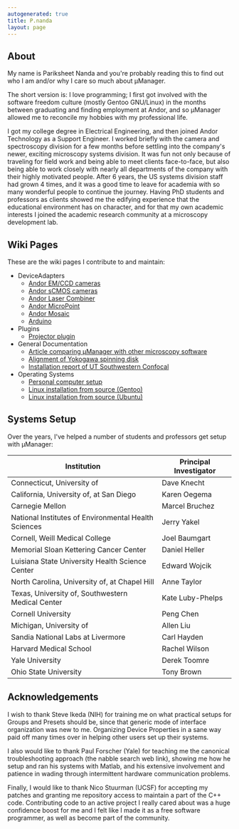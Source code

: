 ```yaml
---
autogenerated: true
title: P.nanda
layout: page
---
```


## About

My name is Pariksheet Nanda and you're probably reading this to find out
who I am and/or why I care so much about µManager.

The short version is: I love programming; I first got involved with the
software freedom culture (mostly Gentoo GNU/Linux) in the months between
graduating and finding employment at Andor, and so µManager allowed me
to reconcile my hobbies with my professional life.

I got my college degree in Electrical Engineering, and then joined Andor
Technology as a Support Engineer. I worked briefly with the camera and
spectroscopy division for a few months before settling into the
company's newer, exciting microscopy systems division. It was fun not
only because of traveling for field work and being able to meet clients
face-to-face, but also being able to work closely with nearly all
departments of the company with their highly motivated people. After 6
years, the US systems division staff had grown 4 times, and it was a
good time to leave for academia with so many wonderful people to
continue the journey. Having PhD students and professors as clients
showed me the edifying experience that the educational environment has
on character, and for that my own academic interests I joined the
academic research community at a microscopy development lab.

## Wiki Pages

These are the wiki pages I contribute to and maintain:

  - DeviceAdapters
      - [Andor EM/CCD cameras](Andor "wikilink")
      - [Andor sCMOS cameras](AndorSDK3 "wikilink")
      - [Andor Laser Combiner](AndorLaserCombiner "wikilink")
      - [Andor MicroPoint](MicroPoint "wikilink")
      - [Andor Mosaic](Mosaic3 "wikilink")
      - [Arduino](Arduino "wikilink")
  - Plugins
      - [Projector plugin](Projector "wikilink")
  - General Documentation
      - [Article comparing µManager with other microscopy
        software](Comparison_with_other_microscopy_software "wikilink")
      - [Alignment of Yokogawa spinning disk](CSU_Alignment "wikilink")
      - [Installation report of UT Southwestern
        Confocal](Setup_UTSW_SD "wikilink")
  - Operating Systems
      - [Personal computer setup](Personal_computer_setup "wikilink")
      - [Linux installation from source
        (Gentoo)](Linux_installation_from_source_\(Gentoo\) "wikilink")
      - [Linux installation from source
        (Ubuntu)](Linux_installation_from_source_\(Ubuntu\) "wikilink")

## Systems Setup

Over the years, I've helped a number of students and professors get
setup with µManager:

| Institution                                          | Principal Investigator |
| ---------------------------------------------------- | ---------------------- |
| Connecticut, University of                           | Dave Knecht            |
| California, University of, at San Diego              | Karen Oegema           |
| Carnegie Mellon                                      | Marcel Bruchez         |
| National Institutes of Environmental Health Sciences | Jerry Yakel            |
| Cornell, Weill Medical College                       | Joel Baumgart          |
| Memorial Sloan Kettering Cancer Center               | Daniel Heller          |
| Luisiana State University Health Science Center      | Edward Wojcik          |
| North Carolina, University of, at Chapel Hill        | Anne Taylor            |
| Texas, University of, Southwestern Medical Center    | Kate Luby-Phelps       |
| Cornell University                                   | Peng Chen              |
| Michigan, University of                              | Allen Liu              |
| Sandia National Labs at Livermore                    | Carl Hayden            |
| Harvard Medical School                               | Rachel Wilson          |
| Yale University                                      | Derek Toomre           |
| Ohio State University                                | Tony Brown             |

## Acknowledgements

I wish to thank Steve Ikeda (NIH) for training me on what practical
setups for Groups and Presets should be, since that generic mode of
interface organization was new to me. Organizing Device Properties in a
sane way paid off many times over in helping other users set up their
systems.

I also would like to thank Paul Forscher (Yale) for teaching me the
canonical troubleshooting approach (the nabble search web link), showing
me how he setup and ran his systems with Matlab, and his extensive
involvement and patience in wading through intermittent hardware
communication problems.

Finally, I would like to thank Nico Stuurman (UCSF) for accepting my
patches and granting me repository access to maintain a part of the C++
code. Contributing code to an active project I really cared about was a
huge confidence boost for me and I felt like I made it as a free
software programmer, as well as become part of the community.
